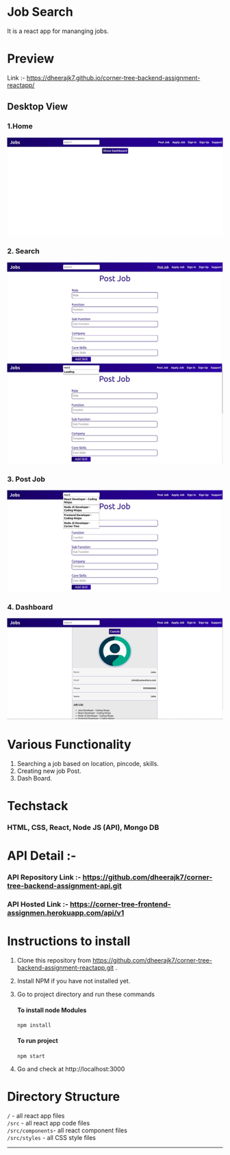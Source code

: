 # Job Search

It is a react app for mananging jobs.

# Preview

Link :- https://dheerajk7.github.io/corner-tree-backend-assignment-reactapp/

## Desktop View

### 1.Home

![preview image](./assets/images/1.jpg)

### 2. Search

![preview image](./assets/images/2.jpg)
![preview image](./assets/images/3.jpg)

### 3. Post Job

![preview image](./assets/images/4.jpg)

### 4. Dashboard

![preview image](./assets/images/5.jpg)

# Various Functionality

1. Searching a job based on location, pincode, skills.
2. Creating new job Post.
3. Dash Board.

# Techstack

### HTML, CSS, React, Node JS (API), Mongo DB

# API Detail :-

### API Repository Link :- https://github.com/dheerajk7/corner-tree-backend-assignment-api.git

### API Hosted Link :- https://corner-tree-frontend-assignmen.herokuapp.com/api/v1

# Instructions to install

1. Clone this repository from https://github.com/dheerajk7/corner-tree-backend-assignment-reactapp.git .
2. Install NPM if you have not installed yet.
3. Go to project directory and run these commands

   #### To install node Modules

   ```
   npm install
   ```

   #### To run project

   ```
   npm start
   ```

4. Go and check at http://localhost:3000

# Directory Structure

`/` - all react app files <br>
`/src` - all react app code files <br>
`/src/components`- all react component files <br>
`/src/styles` - all CSS style files <br>

---
